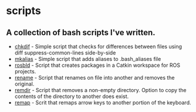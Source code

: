 # scripts
## A collection of bash scripts I've written.

- [chkdif](./chkdif) - Simple script that checks for differences between files using diff suppress-common-lines side-by-side
- [mkalias](./mkalias) - Simple script that adds aliases to .bash_aliases file
- [rosbld](./rosbld) - Script that creates packages in a Catkin workspace for ROS projects.
- [rename](./rename) - Script that renames on file into another and removes the original.
- [remdir](./remdir) - Script that removes a non-empty directory. Option to copy the contents of the directory to another does exist.
- [remap](./remap) - Scrit that remaps arrow keys to another portion of the keyboard.
